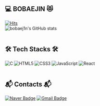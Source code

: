 ## 💻 BOBAEJIN 😻
[![Hits](https://hits.seeyoufarm.com/api/count/incr/badge.svg?url=https%3A%2F%2Fgithub.com%2Fbobaej1n&count_bg=%232FC084&title_bg=%23555555&icon=github.svg&icon_color=%23E7E7E7&title=hits&edge_flat=false)](https://hits.seeyoufarm.com)
<br>
![bobaej1n's GitHub stats](https://github-readme-stats.vercel.app/api?username=bobaej1n&show_icons=true&theme=tokyonight)
<br><br>
## 🛠 Tech Stacks 🛠
![C](https://img.shields.io/badge/C-A8B9CC?style=flat-square&logo=C&logoColor=white)
![HTML5](https://img.shields.io/badge/HTML5-E34F26?style=flat-square&logo=HTML5&logoColor=white)
![CSS3](https://img.shields.io/badge/CSS3-1572B6?style=flat-square&logo=CSS3&logoColor=white)
![JavaScript](https://img.shields.io/badge/JavaScript-F7DF1E?style=flat-square&logo=JavaScript&logoColor=white)
![React](https://img.shields.io/badge/React-61DAFB?style=flat-square&logo=React&logoColor=white)
<br><br>
## 📬 Contacts 📬
[![Naver Badge](https://img.shields.io/badge/Naver-03C75A?style=flat-square&logo=Naver&logoColor=white&link=mailto:bo_bae_jin@naver.com)](mailto:bo_bae_jin@naver.com)
[![Gmail Badge](https://img.shields.io/badge/Gmail-d14836?style=flat-square&logo=Gmail&logoColor=white&link=mailto:leehyejin0331@gmail.com)](mailto:leehyejin0331@gmail.com)
